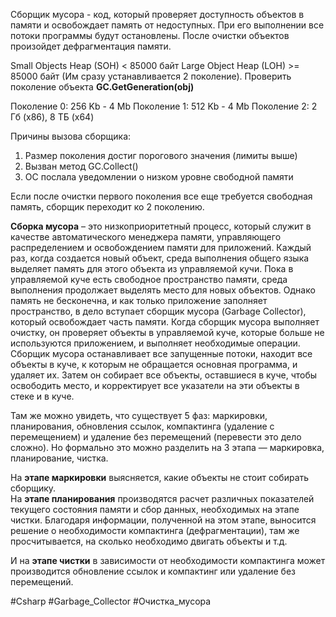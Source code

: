 Сборщик мусора - код, который проверяет доступность объектов в памяти и освобождает память от недоступных.  При его выполнении все потоки программы будут остановлены. После очистки объектов произойдет дефрагментация памяти.

Small Objects Heap (SOH) < 85000 байт
Large Object Heap (LOH) >= 85000 байт (Им сразу устанавливается 2 поколение). Проверить поколение объекта **GC.GetGeneration(obj)**

Поколение 0: 256 Kb - 4 Mb
Поколение 1: 512 Kb - 4 Mb
Поколение 2: 2 Гб (x86), 8 TБ (x64)

Причины вызова сборщика:
1) Размер поколения достиг порогового значения (лимиты выше)
2) Вызван метод GC.Collect()
3) ОС послала уведомлении о низком уровне свободной памяти

Если после очистки первого поколения все еще требуется свободная память, сборщик переходит ко 2 поколению.

**Сборка мусора** – это низкоприоритетный процесс, который служит в качестве автоматического менеджера памяти, управляющего распределением и освобождением памяти для приложений. Каждый раз, когда создается новый объект, среда выполнения общего языка выделяет память для этого объекта из управляемой кучи. Пока в управляемой куче есть свободное пространство памяти, среда выполнения продолжает выделять место для новых объектов. Однако память не бесконечна, и как только приложение заполняет пространство, в дело вступает сборщик мусора (Garbage Collector), который освобождает часть памяти. Когда сборщик мусора выполняет очистку, он проверяет объекты в управляемой куче, которые больше не используются приложением, и выполняет необходимые операции. Сборщик мусора останавливает все запущенные потоки, находит все объекты в куче, к которым не обращается основная программа, и удаляет их. Затем он собирает все объекты, оставшиеся в куче, чтобы освободить место, и корректирует все указатели на эти объекты в стеке и в куче.

Там же можно увидеть, что существует 5 фаз: маркировки, планирования, обновления ссылок, компактинга (удаление с перемещением) и удаление без перемещений (перевести это дело сложно). Но формально это можно разделить на 3 этапа — маркировка, планирование, чистка.

На **этапе маркировки** выясняется, какие объекты не стоит собирать сборщику.  
На **этапе планирования** производятся расчет различных показателей текущего состояния памяти и сбор данных, необходимых на этапе чистки. Благодаря информации, полученной на этом этапе, выносится решение о необходимости компактинга (дефрагментации), там же просчитывается, на сколько необходимо двигать объекты и т.д.  
  
И на **этапе чистки** в зависимости от необходимости компактинга может производится обновление ссылок и компактинг или удаление без перемещений.

#Csharp #Garbage_Collector #Очистка_мусора